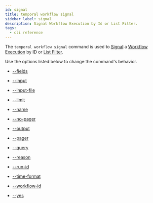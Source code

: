 ```yaml
---
id: signal
title: temporal workflow signal
sidebar_label: signal
description: Signal Workflow Execution by Id or List Filter.
tags:
  - cli reference
---
```


The `temporal workflow signal` command is used to [Signal](/concepts/what-is-a-signal) a [Workflow Execution](/concepts/what-is-a-workflow-execution) by ID or [List Filter](/concepts/what-is-a-list-filter).

Use the options listed below to change the command's behavior.

- [--fields](/cli/cmd-options/fields)

- [--input](/cli/cmd-options/input)

- [--input-file](/cli/cmd-options/input-file)

- [--limit](/cli/cmd-options/limit)

- [--name](/cli/cmd-options/name)

- [--no-pager](/cli/cmd-options/no-pager)

- [--output](/cli/cmd-options/output)

- [--pager](/cli/cmd-options/pager)

- [--query](/cli/cmd-options/query)

- [--reason](/cli/cmd-options/reason)

- [--run-id](/cli/cmd-options/run-id)

- [--time-format](/cli/cmd-options/time-format)

- [--workflow-id](/cli/cmd-options/workflow-id)

- [--yes](/cli/cmd-options/yes)
